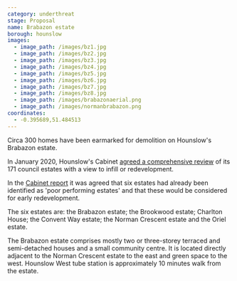 ```yaml
---
category: underthreat
stage: Proposal
name: Brabazon estate 
borough: hounslow 
images:
  - image_path: /images/bz1.jpg
  - image_path: /images/bz2.jpg
  - image_path: /images/bz3.jpg
  - image_path: /images/bz4.jpg
  - image_path: /images/bz5.jpg
  - image_path: /images/bz6.jpg
  - image_path: /images/bz7.jpg
  - image_path: /images/bz8.jpg
  - image_path: /images/brabazonaerial.png
  - image_path: /images/normanbrabazon.png
coordinates:
  - -0.395689,51.484513 
---
```

Circa 300 homes have been earmarked for demolition on Hounslow's Brabazon estate.

In January 2020, Hounslow's Cabinet [agreed a comprehensive review](https://democraticservices.hounslow.gov.uk/documents/s157644/CEX432%20Housing%20Estate%20Regeneration%20Programme.pdf) of its 171 council estates with a view to infill or redevelopment.

In the [Cabinet report](https://democraticservices.hounslow.gov.uk/documents/s157644/CEX432%20Housing%20Estate%20Regeneration%20Programme.pdf) it was agreed that six estates had already been identified as 'poor performing estates' and that these would be considered for early redevelopment.

The six estates are: the Brabazon estate; the Brookwood estate; Charlton House; the Convent Way estate; the Norman Crescent estate and the Oriel estate.

The Brabazon estate comprises mostly two or three-storey terraced and semi-detached houses and a small community centre. It is located directly adjacent to the Norman Crescent estate to the east and green space to the west. Hounslow West tube station is approximately 10 minutes walk from the estate.
